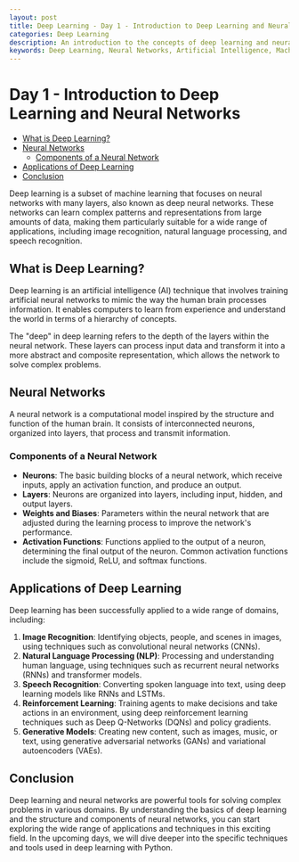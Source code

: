 ```yaml
---
layout: post
title: Deep Learning - Day 1 - Introduction to Deep Learning and Neural Networks
categories: Deep Learning
description: An introduction to the concepts of deep learning and neural networks, and their applications in various domains.
keywords: Deep Learning, Neural Networks, Artificial Intelligence, Machine Learning, Python
---
```

# Day 1 - Introduction to Deep Learning and Neural Networks

- [What is Deep Learning?](#what-is-deep-learning)
- [Neural Networks](#neural-networks)
  - [Components of a Neural Network](#components-of-a-neural-network)
- [Applications of Deep Learning](#applications-of-deep-learning)
- [Conclusion](#conclusion)

Deep learning is a subset of machine learning that focuses on neural networks with many layers, also known as deep neural networks. These networks can learn complex patterns and representations from large amounts of data, making them particularly suitable for a wide range of applications, including image recognition, natural language processing, and speech recognition.

## What is Deep Learning?

Deep learning is an artificial intelligence (AI) technique that involves training artificial neural networks to mimic the way the human brain processes information. It enables computers to learn from experience and understand the world in terms of a hierarchy of concepts.

The "deep" in deep learning refers to the depth of the layers within the neural network. These layers can process input data and transform it into a more abstract and composite representation, which allows the network to solve complex problems.

## Neural Networks

A neural network is a computational model inspired by the structure and function of the human brain. It consists of interconnected neurons, organized into layers, that process and transmit information.

### Components of a Neural Network

- **Neurons**: The basic building blocks of a neural network, which receive inputs, apply an activation function, and produce an output.
- **Layers**: Neurons are organized into layers, including input, hidden, and output layers.
- **Weights and Biases**: Parameters within the neural network that are adjusted during the learning process to improve the network's performance.
- **Activation Functions**: Functions applied to the output of a neuron, determining the final output of the neuron. Common activation functions include the sigmoid, ReLU, and softmax functions.

## Applications of Deep Learning

Deep learning has been successfully applied to a wide range of domains, including:

1. **Image Recognition**: Identifying objects, people, and scenes in images, using techniques such as convolutional neural networks (CNNs).
2. **Natural Language Processing (NLP)**: Processing and understanding human language, using techniques such as recurrent neural networks (RNNs) and transformer models.
3. **Speech Recognition**: Converting spoken language into text, using deep learning models like RNNs and LSTMs.
4. **Reinforcement Learning**: Training agents to make decisions and take actions in an environment, using deep reinforcement learning techniques such as Deep Q-Networks (DQNs) and policy gradients.
5. **Generative Models**: Creating new content, such as images, music, or text, using generative adversarial networks (GANs) and variational autoencoders (VAEs).

## Conclusion

Deep learning and neural networks are powerful tools for solving complex problems in various domains. By understanding the basics of deep learning and the structure and components of neural networks, you can start exploring the wide range of applications and techniques in this exciting field. In the upcoming days, we will dive deeper into the specific techniques and tools used in deep learning with Python.